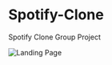 # Spotify-Clone
Spotify Clone Group Project

![Landing Page](https://github.com/JkAlcntr/Spotify-Clone/assets/114913352/aff3ea80-a39d-4f49-a78b-2efcd1f4f0f2)
